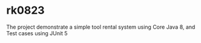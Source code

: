 # rk0823
The project demonstrate a simple tool rental system using Core Java 8, and Test cases using JUnit 5

